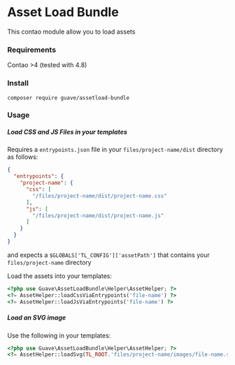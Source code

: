 # Asset Load Bundle
This contao module allow you to load assets

### Requirements
Contao >4 (tested with 4.8)

### Install
`composer require guave/assetload-bundle`

### Usage
##### Load CSS and JS Files in your templates
Requires a `entrypoints.json` file in your `files/project-name/dist` directory as follows:

```json
{
  "entrypoints": {
    "project-name": {
      "css": [
        "/files/project-name/dist/project-name.css"
      ],
      "js": [
        "/files/project-name/dist/project-name.js"
      ]
    }
  }
}
```
and expects a `$GLOBALS['TL_CONFIG']['assetPath']` that contains your `files/project-name` directory

Load the assets into your templates:
```php
<?php use Guave\AssetLoadBundle\Helper\AssetHelper; ?>
<?= AssetHelper::loadCssViaEntrypoints('file-name') ?>
<?= AssetHelper::loadJsViaEntrypoints('file-name') ?>
```

##### Load an SVG image
Use the following in your templates:
```php
<?php use Guave\AssetLoadBundle\Helper\AssetHelper; ?>
<?= AssetHelper::loadSvg(TL_ROOT.'files/project-name/images/file-name.svg');
```
